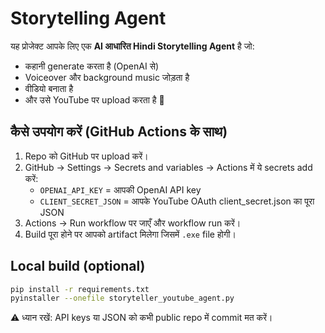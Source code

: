 # Storytelling Agent

यह प्रोजेक्ट आपके लिए एक **AI आधारित Hindi Storytelling Agent** है जो:
- कहानी generate करता है (OpenAI से)
- Voiceover और background music जोड़ता है
- वीडियो बनाता है
- और उसे YouTube पर upload करता है 🚀

## कैसे उपयोग करें (GitHub Actions के साथ)

1. Repo को GitHub पर upload करें।
2. GitHub → Settings → Secrets and variables → Actions में ये secrets add करें:
   - `OPENAI_API_KEY` = आपकी OpenAI API key
   - `CLIENT_SECRET_JSON` = आपके YouTube OAuth client_secret.json का पूरा JSON
3. Actions → Run workflow पर जाएँ और workflow run करें।
4. Build पूरा होने पर आपको artifact मिलेगा जिसमें `.exe` file होगी।

## Local build (optional)
```bash
pip install -r requirements.txt
pyinstaller --onefile storyteller_youtube_agent.py
```

⚠️ ध्यान रखें: API keys या JSON को कभी public repo में commit मत करें।
